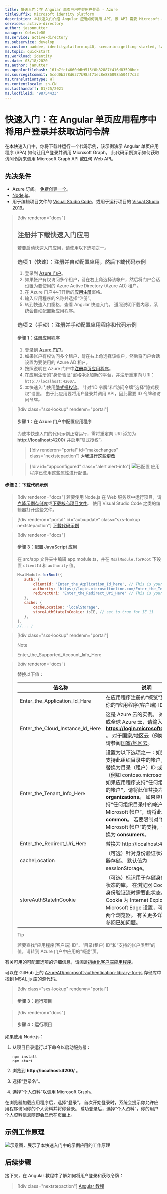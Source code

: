 ```yaml
---
title: 快速入门：在 Angular 单页应用中将用户登录 - Azure
titleSuffix: Microsoft identity platform
description: 本快速入门介绍 Angular 应用如何调用 API，该 API 需要 Microsoft 标识平台颁发的访问令牌。
services: active-directory
author: jasonnutter
manager: CelesteDG
ms.service: active-directory
ms.subservice: develop
ms.custom: aaddev, identityplatformtop40, scenarios:getting-started, languages:JavaScript, devx-track-js
ms.topic: quickstart
ms.workload: identity
ms.date: 03/18/2020
ms.author: janutter
ms.openlocfilehash: 161b7fcf4660ddb9515f0b82887f416d83598bdc
ms.sourcegitcommit: 5cdd0b378d6377b98af71ec8e886098a504f7c33
ms.translationtype: HT
ms.contentlocale: zh-CN
ms.lasthandoff: 01/25/2021
ms.locfileid: "98754433"
---
```

# <a name="quickstart-sign-in-users-and-get-an-access-token-in-an-angular-single-page-application"></a>快速入门：在 Angular 单页应用程序中将用户登录并获取访问令牌

在本快速入门中，你将下载并运行一个代码示例，该示例演示 Angular 单页应用程序 (SPA) 如何让用户登录并调用 Microsoft Graph。 此代码示例演示如何获取访问令牌来调用 Microsoft Graph API 或任何 Web API。

## <a name="prerequisites"></a>先决条件

* Azure 订阅。 [免费创建一个](https://azure.microsoft.com/free/?WT.mc_id=A261C142F)。
* [Node.js](https://nodejs.org/en/download/)。
* 用于编辑项目文件的 [Visual Studio Code](https://code.visualstudio.com/download)，或用于运行项目的 [Visual Studio 2019](https://visualstudio.microsoft.com/downloads/)。

> [!div renderon="docs"]
> ## <a name="register-and-download-the-quickstart-app"></a>注册并下载快速入门应用
> 若要启动快速入门应用，请使用以下选项之一。
>
> ### <a name="option-1-express-register-and-automatically-configure-the-app-and-then-download-the-code-sample"></a>选项 1（快速）：注册并自动配置应用，然后下载代码示例
>
> 1. 登录到 <a href="https://portal.azure.com/" target="_blank">Azure 门户<span class="docon docon-navigate-external x-hidden-focus"></span></a>。
> 1. 如果帐户有权访问多个租户，请在右上角选择该帐户，然后将门户会话设置为要使用的 Azure Active Directory (Azure AD) 租户。
> 1. 在 Azure 门户中打开新的[应用注册](https://portal.azure.com/#blade/Microsoft_AAD_RegisteredApps/ApplicationsListBlade/quickStartType/JavascriptSpaQuickstartPage/sourceType/docs)窗格。
> 1. 输入应用程序的名称并选择“注册”。
> 1. 转到快速入门窗格，查看 Angular 快速入门。 遵照说明下载内容，系统会自动配置新应用程序。
>
> ### <a name="option-2-manual-register-and-manually-configure-the-application-and-code-sample"></a>选项 2（手动）：注册并手动配置应用程序和代码示例
>
> #### <a name="step-1-register-the-application"></a>步骤 1：注册应用程序
>
> 1. 登录到 <a href="https://portal.azure.com/" target="_blank">Azure 门户<span class="docon docon-navigate-external x-hidden-focus"></span></a>。
> 1. 如果帐户有权访问多个租户，请在右上角选择该帐户，然后将门户会话设置为要使用的 Azure AD 租户。
> 1. 按照说明在 Azure 门户中[注册单页应用程序](./scenario-spa-app-registration.md)。
> 1. 在应用注册的“身份验证”窗格中添加新的平台，并注册重定向 URI：`http://localhost:4200/`。
> 1. 本快速入门使用[隐式授权流](v2-oauth2-implicit-grant-flow.md)。 针对“ID 令牌”和“访问令牌”选择“隐式授权”设置。 由于此应用要将用户登录并调用 API，因此需要 ID 令牌和访问令牌。

> [!div class="sxs-lookup" renderon="portal"]
> #### <a name="step-1-configure-the-application-in-the-azure-portal"></a>步骤 1：在 Azure 门户中配置应用程序
> 为使本快速入门的代码示例正常运行，需将重定向 URI 添加为 **http://localhost:4200/** 并启用“隐式授权”。
> > [!div renderon="portal" id="makechanges" class="nextstepaction"]
> > [为我进行这些更改]()
>
> > [!div id="appconfigured" class="alert alert-info"]
> > ![已配置](media/quickstart-v2-javascript/green-check.png) 应用程序已使用这些属性进行配置。

#### <a name="step-2-download-the-code-sample"></a>步骤 2：下载代码示例
>[!div renderon="docs"]
>若要使用 Node.js 在 Web 服务器中运行项目，请[克隆示例存储库](https://github.com/Azure-Samples/active-directory-javascript-singlepageapp-angular)或[下载核心项目文件](https://github.com/Azure-Samples/active-directory-javascript-singlepageapp-angular/archive/master.zip)。 使用 Visual Studio Code 之类的编辑器打开这些文件。

> [!div renderon="portal" id="autoupdate" class="sxs-lookup nextstepaction"]
> [下载代码示例](https://github.com/Azure-Samples/active-directory-javascript-singlepageapp-angular/archive/master.zip)

> [!div renderon="docs"]
>#### <a name="step-3-configure-the-javascript-app"></a>步骤 3：配置 JavaScript 应用
>
> 在 src/app 文件夹中编辑 app.module.ts，并在 `MsalModule.forRoot` 下设置 `clientId` 和 `authority` 值。
>
>```javascript
>MsalModule.forRoot({
>    auth: {
>        clientId: 'Enter_the_Application_Id_here', // This is your client ID
>        authority: 'https://login.microsoftonline.com/Enter_the_Tenant_Info_Here', // This is your tenant info
>        redirectUri: 'Enter_the_Redirect_Uri_Here' // This is your redirect URI
>    },
>    cache: {
>        cacheLocation: 'localStorage',
>        storeAuthStateInCookie: isIE, // set to true for IE 11
>    },
>},
> //... )
>```

> [!div class="sxs-lookup" renderon="portal"]
> > [!NOTE]
> > Enter_the_Supported_Account_Info_Here


> [!div renderon="docs"]
>
> 替换以下值：
>
>|值名称|说明|
>|---------|---------|
>|Enter_the_Application_Id_Here|在应用程序注册的“概览”页中，这是你的“应用程序(客户端) ID”值。 |
>|Enter_the_Cloud_Instance_Id_Here|这是 Azure 云的实例。 对于主要云或全球 Azure 云，请输入 **https://login.microsoftonline.com** 。 对于国家/地区云（例如中国云），请参阅[国家/地区云](./authentication-national-cloud.md)。|
>|Enter_the_Tenant_Info_Here| 设置为以下选项之一：如果应用程序支持此组织目录中的帐户，请将此值替换为目录（租户）ID 或租户名称（例如 contoso.microsoft.com）。 如果应用程序支持“任何组织目录中的帐户”，请将此值替换为 **organizations**。 如果应用程序支持“任何组织目录中的帐户和个人 Microsoft 帐户”，请将此值替换为 **common**。 若要限制对“仅限个人 Microsoft 帐户”的支持，请将此值替换为 **consumers**。 |
>|Enter_the_Redirect_Uri_Here|替换为 http://localhost:4200 。|
>|cacheLocation  | （可选）针对身份验证状态设置浏览器存储。 默认值为 sessionStorage。   |
>|storeAuthStateInCookie  | （可选）标识用于存储身份验证请求状态的库。 在浏览器 Cookie 中验证身份验证流时需要此状态。 此 Cookie 为 Internet Explorer 和 Microsoft Edge 设置，可以适应这两个浏览器。 有关更多详细信息，请参阅[已知问题](https://github.com/AzureAD/microsoft-authentication-library-for-js/wiki/Known-issues->on-IE-and-Edge-Browser#issues)。 |
> > [!TIP]
> > 若要查找“应用程序(客户端) ID”、“目录(租户) ID”和“支持的帐户类型”的值，请转到 Azure 门户中应用的“概述”页。

有关可用的可配置选项的详细信息，请阅读[初始化客户端应用程序](msal-js-initializing-client-applications.md)。

可以在 GitHub 上的 [AzureAD/microsoft-authentication-library-for-js](https://github.com/AzureAD/microsoft-authentication-library-for-js) 存储库中找到 MSAL.js 库的源代码。

>[!div class="sxs-lookup" renderon="portal"]
>#### <a name="step-3-run-the-project"></a>步骤 3：运行项目

>[!div renderon="docs"]
>#### <a name="step-4-run-the-project"></a>步骤 4：运行项目

如果使用 Node.js：

1. 从项目目录运行以下命令以启动服务器：

   ```console
   npm install
   npm start
   ```

1. 浏览到 **http://localhost:4200/** 。
1. 选择“登录名”。
1. 选择“个人资料”以调用 Microsoft Graph。

在浏览器加载应用程序后，选择“登录”。 首次开始登录时，系统会提示你允许应用程序访问你的个人资料并将你登录。 成功登录后，选择“个人资料”，你的用户个人资料信息随即会显示在页面上。

## <a name="how-the-sample-works"></a>示例工作原理

![示意图，展示了本快速入门中的示例应用的工作原理](./media/quickstart-v2-angular/diagram-auth-flow-spa-angular.svg)


## <a name="next-steps"></a>后续步骤

接下来，在 Angular 教程中了解如何将用户登录和获取令牌：

> [!div class="nextstepaction"]
> [Angular 教程](./tutorial-v2-angular.md)